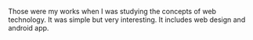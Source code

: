 Those were my works when I was studying the concepts of web technology. It was simple but very interesting. It includes web design and android app.
